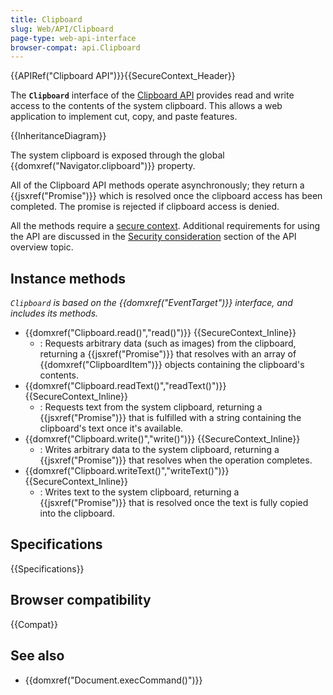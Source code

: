 ```yaml
---
title: Clipboard
slug: Web/API/Clipboard
page-type: web-api-interface
browser-compat: api.Clipboard
---
```


{{APIRef("Clipboard API")}}{{SecureContext_Header}}

The **`Clipboard`** interface of the [Clipboard API](/en-US/docs/Web/API/Clipboard_API) provides read and write access to the contents of the system clipboard.
This allows a web application to implement cut, copy, and paste features.

{{InheritanceDiagram}}

The system clipboard is exposed through the global {{domxref("Navigator.clipboard")}} property.

All of the Clipboard API methods operate asynchronously; they return a {{jsxref("Promise")}} which is resolved once the clipboard access has been completed.
The promise is rejected if clipboard access is denied.

All the methods require a [secure context](/en-US/docs/Web/Security/Secure_Contexts).
Additional requirements for using the API are discussed in the [Security consideration](/en-US/docs/Web/API/Clipboard_API#security_considerations) section of the API overview topic.

## Instance methods

_`Clipboard` is based on the {{domxref("EventTarget")}} interface, and includes its methods._

- {{domxref("Clipboard.read()","read()")}} {{SecureContext_Inline}}
  - : Requests arbitrary data (such as images) from the clipboard, returning a {{jsxref("Promise")}} that resolves with an array of {{domxref("ClipboardItem")}} objects containing the clipboard's contents.
- {{domxref("Clipboard.readText()","readText()")}} {{SecureContext_Inline}}
  - : Requests text from the system clipboard, returning a {{jsxref("Promise")}} that is fulfilled with a string containing the clipboard's text once it's available.
- {{domxref("Clipboard.write()","write()")}} {{SecureContext_Inline}}
  - : Writes arbitrary data to the system clipboard, returning a {{jsxref("Promise")}} that resolves when the operation completes.
- {{domxref("Clipboard.writeText()","writeText()")}} {{SecureContext_Inline}}
  - : Writes text to the system clipboard, returning a {{jsxref("Promise")}} that is resolved once the text is fully copied into the clipboard.

## Specifications

{{Specifications}}

## Browser compatibility

{{Compat}}

## See also

- {{domxref("Document.execCommand()")}}
